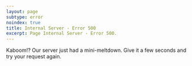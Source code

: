 ```yaml
---
layout: page
subtype: error
noindex: true
title: Internal Server - Error 500
excerpt: Page Internal Server - Error 500.
---
```


Kaboom!? Our server just had a mini-meltdown. Give it a few seconds and try your request again.
